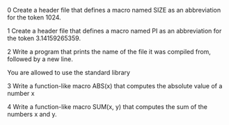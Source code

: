 0 Create a header file that defines a macro named SIZE as an abbreviation for the token 1024.

1 Create a header file that defines a macro named PI as an abbreviation for the token 3.14159265359.

2 Write a program that prints the name of the file it was compiled from, followed by a new line.

You are allowed to use the standard library

3 Write a function-like macro ABS(x) that computes the absolute value of a number x

4 Write a function-like macro SUM(x, y) that computes the sum of the numbers x and y.
